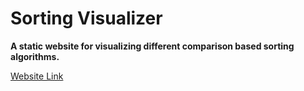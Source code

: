 # Sorting Visualizer

**A static website for visualizing different comparison based sorting algorithms.**

[Website Link]("https://sorting-visualizer-steel.vercel.app/")
